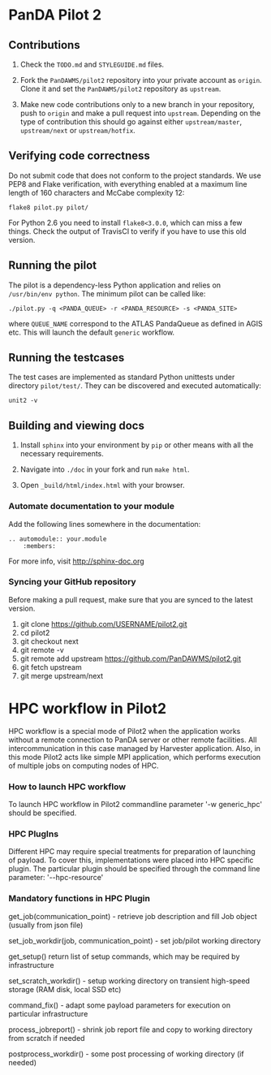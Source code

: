 # PanDA Pilot 2

## Contributions

1. Check the ``TODO.md`` and ``STYLEGUIDE.md`` files.

2. Fork the ``PanDAWMS/pilot2`` repository into your private account as ``origin``. Clone it and set the ``PanDAWMS/pilot2`` repository as ``upstream``.

3. Make new code contributions only to a new branch in your repository, push to ``origin`` and make a pull request into ``upstream``. Depending on the type of contribution this should go against either ``upstream/master``, ``upstream/next`` or ``upstream/hotfix``.

## Verifying code correctness

Do not submit code that does not conform to the project standards. We use PEP8 and Flake verification, with everything enabled at a maximum line length of 160 characters and McCabe complexity 12:

    flake8 pilot.py pilot/

For Python 2.6 you need to install ``flake8<3.0.0``, which can miss a few things. Check the output of TravisCI to verify if you have to use this old version.

## Running the pilot

The pilot is a dependency-less Python application and relies on ``/usr/bin/env python``. The minimum pilot can be called like:

    ./pilot.py -q <PANDA_QUEUE> -r <PANDA_RESOURCE> -s <PANDA_SITE>

where ``QUEUE_NAME`` correspond to the ATLAS PandaQueue as defined in AGIS etc. This will launch the default ``generic`` workflow.

## Running the testcases

The test cases are implemented as standard Python unittests under directory ``pilot/test/``. They can be discovered and executed automatically:

    unit2 -v

## Building and viewing docs

1. Install ``sphinx`` into your environment by ``pip`` or other means with all the necessary requirements.

2. Navigate into ``./doc`` in your fork and run ``make html``.

3. Open ``_build/html/index.html`` with your browser.

### Automate documentation to your module

Add the following lines somewhere in the documentation:

    .. automodule:: your.module
        :members:

For more info, visit http://sphinx-doc.org

### Syncing your GitHub repository

Before making a pull request, make sure that you are synced to the latest version.

1. git clone https://github.com/USERNAME/pilot2.git
2. cd pilot2
3. git checkout next
4. git remote -v
5. git remote add upstream https://github.com/PanDAWMS/pilot2.git
6. git fetch upstream
7. git merge upstream/next

# HPC workflow in Pilot2 

HPC workflow is a special mode of Pilot2 when the application works without a remote connection to PanDA server or other 
remote facilities. All intercommunication in this case managed by Harvester application. Also, in this mode Pilot2 acts 
like simple MPI application, which performs execution of multiple jobs on computing nodes of HPC. 

### How to launch HPC workflow

To launch HPC workflow in Pilot2 commandline parameter '-w generic_hpc' should be specified. 

### HPC PlugIns

Different HPC may require special treatments for preparation of launching of payload. To cover this, implementations were 
placed into HPC specific plugin.
The particular plugin should be specified through the command line parameter: '--hpc-resource'

### Mandatory functions in HPC Plugin

get_job(communication_point) - retrieve job description and fill Job object (usually from json file)

set_job_workdir(job, communication_point) - set job/pilot working directory

get_setup() return list of setup commands, which may be required by infrastructure

set_scratch_workdir() - setup working directory on transient high-speed storage (RAM disk, local SSD etc)

command_fix() - adapt some payload parameters for execution on particular infrastructure

process_jobreport() - shrink job report file and copy to working directory from scratch if needed

postprocess_workdir() - some post processing of working directory (if needed)